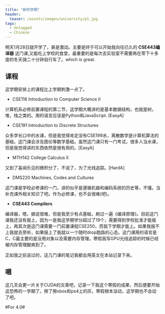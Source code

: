 ```yaml
---
title: "新的学期"
header:
  teaser: /assets/images/university/p1.jpg
tags:
  - Untagged
  - Chinese
---
```


明天1月28日就开学了，甚是激动。主要是终于可以开始我向往已久的 __CSE443编译器__ 这门课,又能吃上学校的食堂，最重要的是每次去实验室不需要再在零下十多度的冬天骑二十分钟自行车了。which is great.
## 课程
这学期安排上的课程比上学期刺激一点了。
- CSE116 Introduction to Computer Science II

计算机系必修前置课程的第二节，这学期大概讲的是基本数据结构，也就是树，堆，栈之类的。用的语言应该是Python和JavaScript. [EasyA]

- CSE191 Introduction to Discrete Structures

众多学长口中的水课，但是我觉得肯定没有CSE199水，离散数学是计算机算法的基础，这门课会涉及图论等数学基础。虽然这门课只有一门考试，很多人当水课，但是我觉得讲的东西依然是很有用的。[EasyA]

- MTH142 College Calculus II

又到了喜闻乐见的微积分了，不说了，为了光线追踪。[HardA]

- DMS220 Machines, Codes and Cultures

这门课是学校必修课的一门，讲的似乎是遵循机器和编码系统的历史等，不懂。当补充课外相关知识了吧。作为必修课，也不会很难(吧)。

- __CSE443 Compilers__

编译器，嗯，据说很难，但是我至少有点基础，刷过一遍《编译原理》。目前这门课我还没有报上，因为一是我这学期学分超过了19个，需要得到学校批准才能报上，再其次是这门课需要一门前置课程CSE250，而我下学期才能上。如果我报不上我就去旁听，如果报上了我就以一个随时drop跑路的心态。这门课用的语言是C，C最主要的是没用对象以及需要内存管理。寒假我写GPU光线追踪的时候已经被内存管理酸爽到了。

正如我之前说过的，这几门课的笔记我都会用英文在本站记录下来。

## 嗯
这几天会更一片关于CUDA的文章吧，记录一下我这个寒假的成果，然后便要开始这恐怖的一学期了。擦了擦xbox和ps4上的灰，寒假根本没动，这学期也不会动了吧。 

#For 4.0#

